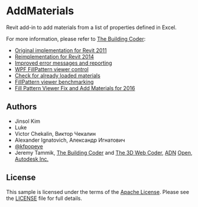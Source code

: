 # AddMaterials

Revit add-in to add materials from a list of properties defined in Excel.

For more information, please refer to [The Building Coder](http://thebuildingcoder.typepad.com):

- [Original implementation for Revit 2011](http://thebuildingcoder.typepad.com/blog/2010/08/add-new-materials-from-list.html#2)
- [Reimplementation for Revit 2014](http://thebuildingcoder.typepad.com/blog/2014/03/adding-new-materials-from-list-updated.html)
- [Improved error messages and reporting](http://thebuildingcoder.typepad.com/blog/2014/03/adding-new-materials-from-list-updated-again.html)
- [WPF FillPattern viewer control](http://thebuildingcoder.typepad.com/blog/2014/04/wpf-fill-pattern-viewer-control.html)
- [Check for already loaded materials](http://thebuildingcoder.typepad.com/blog/2014/04/getting-serious-adding-new-materials-from-list.html)
- [FillPattern viewer benchmarking](http://thebuildingcoder.typepad.com/blog/2014/04/wpf-fill-pattern-viewer-control-benchmark.html)
- [Fill Pattern Viewer Fix and Add Materials for 2016](http://thebuildingcoder.typepad.com/blog/2015/11/fill-pattern-viewer-fix-and-add-materials-2016.html)

## Authors

- Jinsol Kim
- Luke
- Victor Chekalin, Виктор Чекалин
- Alexander Ignatovich, Александр Игнатович
- [@kfpopeye](https://github.com/kfpopeye)
- Jeremy Tammik,
[The Building Coder](http://thebuildingcoder.typepad.com) and
[The 3D Web Coder](http://the3dwebcoder.typepad.com),
[ADN](http://www.autodesk.com/adn)
[Open](http://www.autodesk.com/adnopen),
[Autodesk Inc.](http://www.autodesk.com)


## License

This sample is licensed under the terms of the [Apache License](http://www.apache.org/licenses).
Please see the [LICENSE](LICENSE) file for full details.
